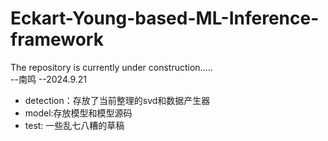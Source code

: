 # Eckart-Young-based-ML-Inference-framework

The repository is currently under construction.....  
                                                     --南鸣
                                      										--2024.9.21

* detection：存放了当前整理的svd和数据产生器
* model:存放模型和模型源码
* test: 一些乱七八糟的草稿